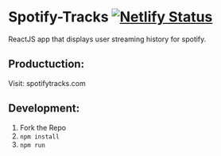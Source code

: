 # Spotify-Tracks [![Netlify Status](https://api.netlify.com/api/v1/badges/82becf2a-9148-45d8-94c2-b333eeb765b0/deploy-status)](https://app.netlify.com/sites/spotifytracks/deploys)

ReactJS app that displays user streaming history for spotify.

## Productuction:
Visit: spotifytracks.com

## Development:
1. Fork the Repo
2. `npm install`
3. `npm run`
